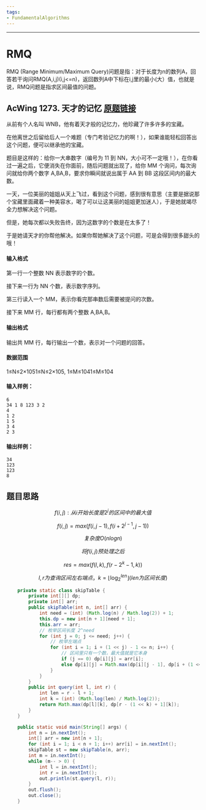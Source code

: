 ```yaml
---
tags:
- FundamentalAlgorithms
---
```

---

# RMQ

RMQ (Range Minimum/Maximum Query)问题是指：对于长度为n的数列A，回答若干询问RMQ(A,i,j)(i,j<=n)，返回数列A中下标在i,j里的最小(大）值，也就是说，RMQ问题是指求区间最值的问题。

## AcWing 1273. 天才的记忆   [原题链接](https://www.acwing.com/problem/content/1275/)

从前有个人名叫 WNB，他有着天才般的记忆力，他珍藏了许多许多的宝藏。

在他离世之后留给后人一个难题（专门考验记忆力的啊！），如果谁能轻松回答出这个问题，便可以继承他的宝藏。

题目是这样的：给你一大串数字（编号为 11 到 NN，大小可不一定哦！），在你看过一遍之后，它便消失在你面前，随后问题就出现了，给你 MM 个询问，每次询问就给你两个数字 A,BA,B，要求你瞬间就说出属于 AA 到 BB 这段区间内的最大数。

一天，一位美丽的姐姐从天上飞过，看到这个问题，感到很有意思（主要是据说那个宝藏里面藏着一种美容水，喝了可以让这美丽的姐姐更加迷人），于是她就竭尽全力想解决这个问题。

但是，她每次都以失败告终，因为这数字的个数是在太多了！

于是她请天才的你帮他解决。如果你帮她解决了这个问题，可是会得到很多甜头的哦！

#### 输入格式

第一行一个整数 NN 表示数字的个数。

接下来一行为 NN 个数，表示数字序列。

第三行读入一个 MM，表示你看完那串数后需要被提问的次数。

接下来 MM 行，每行都有两个整数 A,BA,B。

#### 输出格式

输出共 MM 行，每行输出一个数，表示对一个问题的回答。

#### 数据范围

1≤N≤2×1051≤N≤2×105,
1≤M≤1041≤M≤104

#### 输入样例：

```
6
34 1 8 123 3 2
4
1 2
1 5
3 4
2 3
```

#### 输出样例：

```
34
123
123
8
```

## 题目思路

$$
f(i,j):从i开始长度是2^j的区间中的最大值
$$

$$
f(i,j)=max(f(i,j-1),f(i+2^{j-1},j-1))
$$

$$
复杂度O(nlogn)
$$

$$
将f(i,j)预处理之后
$$

$$
res = max(f(l,k),f(r-2^k-1,k))
$$

$$
l,r为查询区间左右端点，k=\lfloor\log_2^{len}\rfloor(len为区间长度)
$$

```java
    private static class skipTable {
        private int[][] dp;
        private int[] arr;
        public skipTable(int n, int[] arr) {
            int need = (int) (Math.log(n) / Math.log(2)) + 1;
            this.dp = new int[n + 1][need + 1];
            this.arr = arr;
            // 枚举区间长度 2^need
            for (int j = 0; j <= need; j++) {
                // 枚举左端点
                for (int i = 1; i + (1 << j) - 1 <= n; i++) {
                    // 区间里只有一个数，最大值就是它本身
                    if (j == 0) dp[i][j] = arr[i];
                    else dp[i][j] = Math.max(dp[i][j - 1], dp[i + (1 << (j - 1))][j - 1]);
                }
            }
        }
        public int query(int l, int r) {
            int len = r - l + 1;
            int k = (int) (Math.log(len) / Math.log(2));
            return Math.max(dp[l][k], dp[r - (1 << k) + 1][k]);
        }
    }

    public static void main(String[] args) {
        int n = in.nextInt();
        int[] arr = new int[n + 1];
        for (int i = 1; i < n + 1; i++) arr[i] = in.nextInt();
        skipTable st = new skipTable(n, arr);
        int m = in.nextInt();
        while (m-- > 0) {
            int l = in.nextInt();
            int r = in.nextInt();
            out.println(st.query(l, r));
        }
        out.flush();
        out.close();
    }

```

